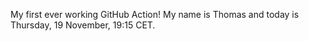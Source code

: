 My first ever working GitHub Action!
My name is Thomas and today is Thursday, 19 November, 19:15 CET. 
